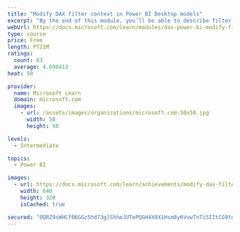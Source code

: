 ```yaml
---
title: "Modify DAX filter context in Power BI Desktop models"
excerpt: "By the end of this module, you’ll be able to describe filter context, which is used to evaluate measure formulas. You’ll then learn why some calculations need to modify filter context and that it can be achieved by using the CALCULATE function. Additionally, you’ll learn how to configure the CALCULATE function with filters and filter modifiers."
webUrl: https://docs.microsoft.com/learn/modules/dax-power-bi-modify-filter/
type: course
price: Free
length: PT21M
ratings:
  count: 63
  average: 4.698413
heat: 50

provider:
  name: Microsoft Learn
  domain: microsoft.com
  images:
    - url: /assets/images/organizations/microsoft.com-50x50.jpg
      width: 50
      height: 50

levels:
  - Intermediate

topics:
  - Power BI

images:
  - url: https://docs.microsoft.com/learn/achievements/modify-dax-filter-context-power-bi-desktop-social.png
    width: 640
    height: 320
    isCached: true

secured: "OQRZ9sWHCf06GGz5hd73glShheJUTePQGH4X8X1Hsm8y6VvwTnTi5IItCG9tnH+4H9SHm0XuVr2B6htGXV6hJBeL0iYJQ/3qxDfkLY4u1dJJpt6JC6nP7gJsya0AtlaHltYKVx/8Gjw+4M3mLHcuOzJ1ZWCA1Qfh5+fJtdjiiIGb9sUNaM7ANnR0VCkUfhqYk/742d8FcRXrD/OZwjby9XtWwT015Lf9ugasSnqj2jSSlXzUBULZAFNivMCPmfs9j0WIZIagPUlVHufg0iNcaT85k7NU2OaXgaVbeK7S6O8rI6ucEMHCilM1Aaweh55vUwY5J4tdKItmhU2XFnO4hyO+n83/4OI3JYM2S8bvKUYkY7yNPLdM+IHo8nXK+xqRtXKVeE+b0NZBi5wvF0Uu3nGlyJ87+Yk9KwtBsKly88c=;QlNK2gs/Ha44Knzwp0cEuw=="
---
```


